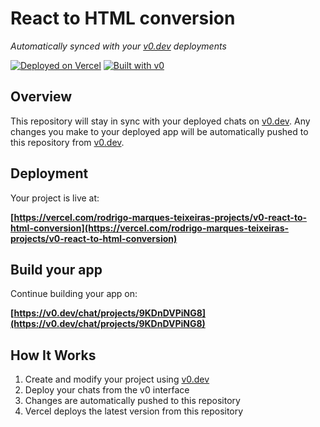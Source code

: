 # React to HTML conversion

*Automatically synced with your [v0.dev](https://v0.dev) deployments*

[![Deployed on Vercel](https://img.shields.io/badge/Deployed%20on-Vercel-black?style=for-the-badge&logo=vercel)](https://vercel.com/rodrigo-marques-teixeiras-projects/v0-react-to-html-conversion)
[![Built with v0](https://img.shields.io/badge/Built%20with-v0.dev-black?style=for-the-badge)](https://v0.dev/chat/projects/9KDnDVPiNG8)

## Overview

This repository will stay in sync with your deployed chats on [v0.dev](https://v0.dev).
Any changes you make to your deployed app will be automatically pushed to this repository from [v0.dev](https://v0.dev).

## Deployment

Your project is live at:

**[https://vercel.com/rodrigo-marques-teixeiras-projects/v0-react-to-html-conversion](https://vercel.com/rodrigo-marques-teixeiras-projects/v0-react-to-html-conversion)**

## Build your app

Continue building your app on:

**[https://v0.dev/chat/projects/9KDnDVPiNG8](https://v0.dev/chat/projects/9KDnDVPiNG8)**

## How It Works

1. Create and modify your project using [v0.dev](https://v0.dev)
2. Deploy your chats from the v0 interface
3. Changes are automatically pushed to this repository
4. Vercel deploys the latest version from this repository
